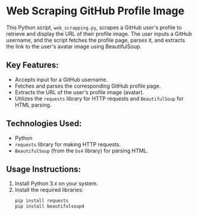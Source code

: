 # Web Scraping GitHub Profile Image

This Python script, `web_scrapping.py`, scrapes a GitHub user's profile to retrieve and display the URL of their profile image. The user inputs a GitHub username, and the script fetches the profile page, parses it, and extracts the link to the user's avatar image using BeautifulSoup.

## Key Features:
- Accepts input for a GitHub username.
- Fetches and parses the corresponding GitHub profile page.
- Extracts the URL of the user's profile image (avatar).
- Utilizes the `requests` library for HTTP requests and `BeautifulSoup` for HTML parsing.

## Technologies Used:
- Python
- `requests` library for making HTTP requests.
- `BeautifulSoup` (from the `bs4` library) for parsing HTML.

## Usage Instructions:
1. Install Python 3.x on your system.
2. Install the required libraries:
   ```bash
   pip install requests
   pip install beautifulsoup4
